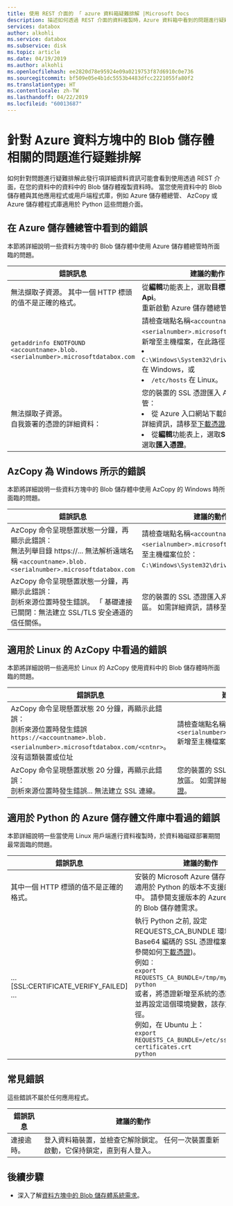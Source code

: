 ```yaml
---
title: 使用 REST 介面的 「 azure 資料箱疑難排解 |Microsoft Docs
description: 描述如何透過 REST 介面的資料複製時，Azure 資料箱中看到的問題進行疑難排解。
services: databox
author: alkohli
ms.service: databox
ms.subservice: disk
ms.topic: article
ms.date: 04/19/2019
ms.author: alkohli
ms.openlocfilehash: ee2820d78e95924e09a0219753f87d6910c0e736
ms.sourcegitcommit: bf509e05e4b1dc5553b4483dfcc2221055fa80f2
ms.translationtype: HT
ms.contentlocale: zh-TW
ms.lasthandoff: 04/22/2019
ms.locfileid: "60013687"
---
```

# <a name="troubleshoot-issues-related-to-azure-data-box-blob-storage"></a>針對 Azure 資料方塊中的 Blob 儲存體相關的問題進行疑難排解

如何針對問題進行疑難排解此發行項詳細資料資訊可能會看到使用透過 REST 介面，在您的資料中的資料中的 Blob 儲存體複製資料時。 當您使用資料中的 Blob 儲存體與其他應用程式或用戶端程式庫，例如 Azure 儲存體總管、 AzCopy 或 Azure 儲存體程式庫適用於 Python 這些問題介面。

## <a name="errors-seen-in-azure-storage-explorer"></a>在 Azure 儲存體總管中看到的錯誤

本節將詳細說明一些資料方塊中的 Blob 儲存體中使用 Azure 儲存體總管時所面臨的問題。

|錯誤訊息  |建議的動作 |
|---------|---------|
|無法擷取子資源。 其中一個 HTTP 標頭的值不是正確的格式。|從**編輯**功能表上，選取**目標 Azure Stack Api**。 <br>重新啟動 Azure 儲存體總管。|
|`getaddrinfo ENOTFOUND <accountname>.blob.<serialnumber>.microsoftdatabox.com` |請檢查端點名稱`<accountname>.blob.<serialnumber>.microsoftdatabox.com`會新增至主機檔案，在此路徑： <li>`C:\Windows\System32\drivers\etc\hosts` 在 Windows，或 </li><li> `/etc/hosts` 在 Linux。</li>|
|無法擷取子資源。 <br>自我簽署的憑證的詳細資料： |您的裝置的 SSL 憑證匯入 Azure 儲存體總管： <li>從 Azure 入口網站下載的憑證。 如需詳細資訊，請移至[下載憑證](data-box-deploy-copy-data-via-rest.md#download-certificate)。</li><li>從**編輯**功能表上，選取**SSL 憑證**，然後選取**匯入憑證**。</li>|

## <a name="errors-seen-in-azcopy-for-windows"></a>AzCopy 為 Windows 所示的錯誤

本節將詳細說明一些資料方塊中的 Blob 儲存體中使用 AzCopy 的 Windows 時所面臨的問題。

|錯誤訊息  |建議的動作 |
|---------|---------|
|AzCopy 命令呈現懸置狀態一分鐘，再顯示此錯誤： <br>無法列舉目錄 https://... 無法解析遠端名稱 `<accountname>.blob.<serialnumber>.microsoftdatabox.com`|請檢查端點名稱`<accountname>.blob.<serialnumber>.microsoftdatabox.com`新增至主機檔案位於： `C:\Windows\System32\drivers\etc\hosts`。|
|AzCopy 命令呈現懸置狀態一分鐘，再顯示此錯誤： <br>剖析來源位置時發生錯誤。 「 基礎連接已關閉：無法建立 SSL/TLS 安全通道的信任關係。|您的裝置的 SSL 憑證匯入系統的憑證存放區。 如需詳細資訊，請移至[下載憑證](data-box-deploy-copy-data-via-rest.md#download-certificate)。|


## <a name="errors-seen-in-azcopy-for-linux"></a>適用於 Linux 的 AzCopy 中看過的錯誤

本節將詳細說明一些適用於 Linux 的 AzCopy 使用資料中的 Blob 儲存體時所面臨的問題。

|錯誤訊息  |建議的動作 |
|---------|---------|
|AzCopy 命令呈現懸置狀態 20 分鐘，再顯示此錯誤： <br>剖析來源位置時發生錯誤`https://<accountname>.blob.<serialnumber>.microsoftdatabox.com/<cntnr>`。 沒有這類裝置或位址|請檢查端點名稱`<accountname>.blob.<serialnumber>.microsoftdatabox.com`新增至主機檔案位於： `/etc/hosts`。|
|AzCopy 命令呈現懸置狀態 20 分鐘，再顯示此錯誤： <br>剖析來源位置時發生錯誤... 無法建立 SSL 連線。|您的裝置的 SSL 憑證匯入系統的憑證存放區。 如需詳細資訊，請移至[下載憑證](data-box-deploy-copy-data-via-rest.md#download-certificate)。|

## <a name="errors-seen-in-azure-storage-library-for-python"></a>適用於 Python 的 Azure 儲存體文件庫中看過的錯誤

本節詳細說明一些當使用 Linux 用戶端進行資料複製時，於資料箱磁碟部署期間最常面臨的問題。

|錯誤訊息  |建議的動作 |
|---------|---------|
|其中一個 HTTP 標頭的值不是正確的格式。 |安裝的 Microsoft Azure 儲存體程式庫，適用於 Python 的版本不支援的資料 方塊中。 請參閱支援版本的 Azure 資料方塊中的 Blob 儲存體需求。|
|… [SSL:CERTIFICATE_VERIFY_FAILED] …|執行 Python 之前, 設定 REQUESTS_CA_BUNDLE 環境變數的 Base64 編碼的 SSL 憑證檔案的路徑 (請參閱如何[下載憑證]())。 <br>例如︰<br>`export REQUESTS_CA_BUNDLE=/tmp/mycert.cer` <br>`python` <br>或者，將憑證新增至系統的憑證存放區，並再設定這個環境變數，該存放區的路徑。 <br> 例如，在 Ubuntu 上： <br>`export REQUESTS_CA_BUNDLE=/etc/ssl/certs/ca-certificates.crt` <br>`python`|


## <a name="common-errors"></a>常見錯誤

這些錯誤不屬於任何應用程式。

|錯誤訊息  |建議的動作 |
|---------|---------|
|連接逾時。 |登入資料箱裝置，並檢查它解除鎖定。 任何一次裝置重新啟動，它保持鎖定，直到有人登入。|

## <a name="next-steps"></a>後續步驟

- 深入了解[資料方塊中的 Blob 儲存體系統需求](data-box-system-requirements-rest.md)。
